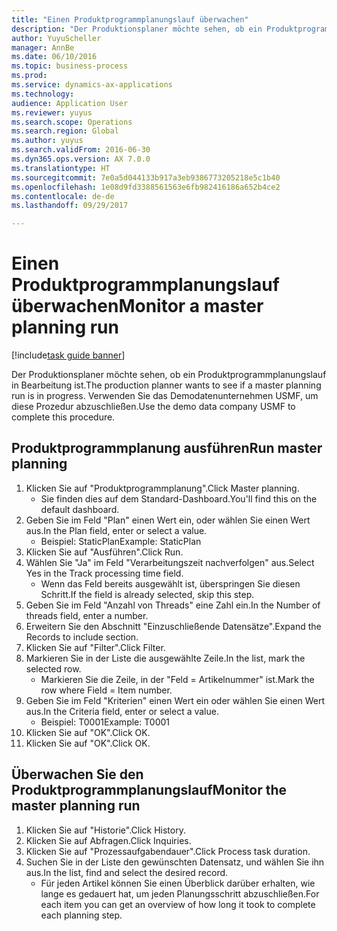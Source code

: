 ```yaml
--- 
title: "Einen Produktprogrammplanungslauf überwachen"
description: "Der Produktionsplaner möchte sehen, ob ein Produktprogrammplanungslauf in Bearbeitung ist."
author: YuyuScheller
manager: AnnBe
ms.date: 06/10/2016
ms.topic: business-process
ms.prod: 
ms.service: dynamics-ax-applications
ms.technology: 
audience: Application User
ms.reviewer: yuyus
ms.search.scope: Operations
ms.search.region: Global
ms.author: yuyus
ms.search.validFrom: 2016-06-30
ms.dyn365.ops.version: AX 7.0.0
ms.translationtype: HT
ms.sourcegitcommit: 7e0a5d044133b917a3eb9386773205218e5c1b40
ms.openlocfilehash: 1e08d9fd3388561563e6fb982416186a652b4ce2
ms.contentlocale: de-de
ms.lasthandoff: 09/29/2017

---
```

# <a name="monitor-a-master-planning-run"></a><span data-ttu-id="05245-103">Einen Produktprogrammplanungslauf überwachen</span><span class="sxs-lookup"><span data-stu-id="05245-103">Monitor a master planning run</span></span>

[!include[task guide banner](../../includes/task-guide-banner.md)]

<span data-ttu-id="05245-104">Der Produktionsplaner möchte sehen, ob ein Produktprogrammplanungslauf in Bearbeitung ist.</span><span class="sxs-lookup"><span data-stu-id="05245-104">The production planner wants to see if a master planning run is in progress.</span></span> <span data-ttu-id="05245-105">Verwenden Sie das Demodatenunternehmen USMF, um diese Prozedur abzuschließen.</span><span class="sxs-lookup"><span data-stu-id="05245-105">Use the demo data company USMF to complete this procedure.</span></span>


## <a name="run-master-planning"></a><span data-ttu-id="05245-106">Produktprogrammplanung ausführen</span><span class="sxs-lookup"><span data-stu-id="05245-106">Run master planning</span></span>
1. <span data-ttu-id="05245-107">Klicken Sie auf "Produktprogrammplanung".</span><span class="sxs-lookup"><span data-stu-id="05245-107">Click Master planning.</span></span>
    * <span data-ttu-id="05245-108">Sie finden dies auf dem Standard-Dashboard.</span><span class="sxs-lookup"><span data-stu-id="05245-108">You'll find this on the default dashboard.</span></span>  
2. <span data-ttu-id="05245-109">Geben Sie im Feld "Plan" einen Wert ein, oder wählen Sie einen Wert aus.</span><span class="sxs-lookup"><span data-stu-id="05245-109">In the Plan field, enter or select a value.</span></span>
    * <span data-ttu-id="05245-110">Beispiel: StaticPlan</span><span class="sxs-lookup"><span data-stu-id="05245-110">Example: StaticPlan</span></span>  
3. <span data-ttu-id="05245-111">Klicken Sie auf "Ausführen".</span><span class="sxs-lookup"><span data-stu-id="05245-111">Click Run.</span></span>
4. <span data-ttu-id="05245-112">Wählen Sie "Ja" im Feld "Verarbeitungszeit nachverfolgen" aus.</span><span class="sxs-lookup"><span data-stu-id="05245-112">Select Yes in the Track processing time field.</span></span>
    * <span data-ttu-id="05245-113">Wenn das Feld bereits ausgewählt ist, überspringen Sie diesen Schritt.</span><span class="sxs-lookup"><span data-stu-id="05245-113">If the field is already selected, skip this step.</span></span>  
5. <span data-ttu-id="05245-114">Geben Sie im Feld "Anzahl von Threads" eine Zahl ein.</span><span class="sxs-lookup"><span data-stu-id="05245-114">In the Number of threads field, enter a number.</span></span>
6. <span data-ttu-id="05245-115">Erweitern Sie den Abschnitt "Einzuschließende Datensätze".</span><span class="sxs-lookup"><span data-stu-id="05245-115">Expand the Records to include section.</span></span>
7. <span data-ttu-id="05245-116">Klicken Sie auf "Filter".</span><span class="sxs-lookup"><span data-stu-id="05245-116">Click Filter.</span></span>
8. <span data-ttu-id="05245-117">Markieren Sie in der Liste die ausgewählte Zeile.</span><span class="sxs-lookup"><span data-stu-id="05245-117">In the list, mark the selected row.</span></span>
    * <span data-ttu-id="05245-118">Markieren Sie die Zeile, in der "Feld = Artikelnummer" ist.</span><span class="sxs-lookup"><span data-stu-id="05245-118">Mark the row where Field = Item number.</span></span>  
9. <span data-ttu-id="05245-119">Geben Sie im Feld "Kriterien" einen Wert ein oder wählen Sie einen Wert aus.</span><span class="sxs-lookup"><span data-stu-id="05245-119">In the Criteria field, enter or select a value.</span></span>
    * <span data-ttu-id="05245-120">Beispiel: T0001</span><span class="sxs-lookup"><span data-stu-id="05245-120">Example: T0001</span></span>  
10. <span data-ttu-id="05245-121">Klicken Sie auf "OK".</span><span class="sxs-lookup"><span data-stu-id="05245-121">Click OK.</span></span>
11. <span data-ttu-id="05245-122">Klicken Sie auf "OK".</span><span class="sxs-lookup"><span data-stu-id="05245-122">Click OK.</span></span>

## <a name="monitor-the-master-planning-run"></a><span data-ttu-id="05245-123">Überwachen Sie den Produktprogrammplanungslauf</span><span class="sxs-lookup"><span data-stu-id="05245-123">Monitor the master planning run</span></span>
1. <span data-ttu-id="05245-124">Klicken Sie auf "Historie".</span><span class="sxs-lookup"><span data-stu-id="05245-124">Click History.</span></span>
2. <span data-ttu-id="05245-125">Klicken Sie auf Abfragen.</span><span class="sxs-lookup"><span data-stu-id="05245-125">Click Inquiries.</span></span>
3. <span data-ttu-id="05245-126">Klicken Sie auf "Prozessaufgabendauer".</span><span class="sxs-lookup"><span data-stu-id="05245-126">Click Process task duration.</span></span>
4. <span data-ttu-id="05245-127">Suchen Sie in der Liste den gewünschten Datensatz, und wählen Sie ihn aus.</span><span class="sxs-lookup"><span data-stu-id="05245-127">In the list, find and select the desired record.</span></span>
    * <span data-ttu-id="05245-128">Für jeden Artikel können Sie einen Überblick darüber erhalten, wie lange es gedauert hat, um jeden Planungsschritt abzuschließen.</span><span class="sxs-lookup"><span data-stu-id="05245-128">For each item you can get an overview of how long it took to complete each planning step.</span></span>  


